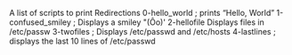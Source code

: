 A list of scripts to print Redirections
0-hello_world ; prints “Hello, World”
1-confused_smiley ; Displays a smiley "(Ôo)'
2-hellofile Displays files in /etc/passw 
3-twofiles ; Displays  /etc/passwd and  /etc/hosts
4-lastlines ; displays the last 10 lines of /etc/passwd
